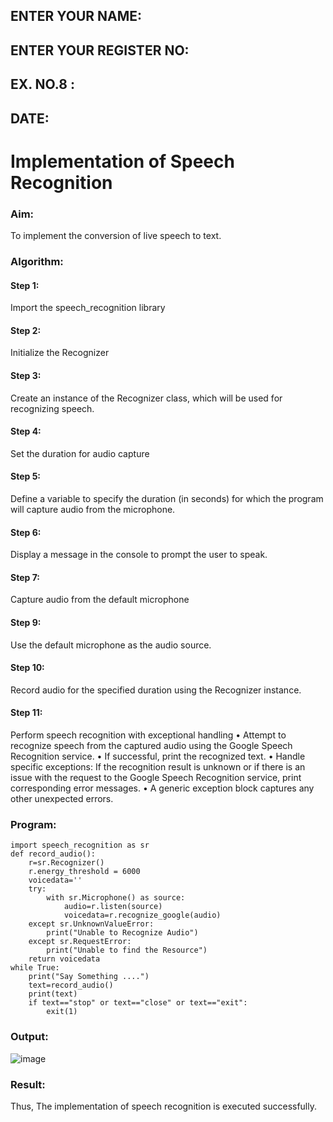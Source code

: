 ## ENTER YOUR NAME:
## ENTER YOUR REGISTER NO: 
## EX. NO.8 :
## DATE:
# Implementation of Speech Recognition
### Aim:
 To implement the conversion of live speech to text.
### Algorithm:
#### Step 1: 
Import the speech_recognition library
#### Step 2: 
Initialize the Recognizer
#### Step 3: 
Create an instance of the Recognizer class, which will be used for recognizing speech.
#### Step 4: 
Set the duration for audio capture
#### Step 5: 
Define a variable to specify the duration (in seconds) for which the program will capture audio from the microphone.
#### Step 6: 
Display a message in the console to prompt the user to speak.
#### Step 7: 
Capture audio from the default microphone
#### Step 9: 
Use the default microphone as the audio source.
#### Step 10: 
Record audio for the specified duration using the Recognizer instance.
#### Step 11: 
Perform speech recognition with exceptional handling
•	Attempt to recognize speech from the captured audio using the Google Speech Recognition service.
•	If successful, print the recognized text.
•	Handle specific exceptions: If the recognition result is unknown or if there is an issue with the request to the Google Speech Recognition service, print corresponding error messages.
•	A generic exception block captures any other unexpected errors.
### Program:
~~~
import speech_recognition as sr
def record_audio():
    r=sr.Recognizer()
    r.energy_threshold = 6000
    voicedata=''
    try:
        with sr.Microphone() as source:
            audio=r.listen(source)
            voicedata=r.recognize_google(audio)            
    except sr.UnknownValueError:
        print("Unable to Recognize Audio")
    except sr.RequestError:
        print("Unable to find the Resource")
    return voicedata
while True:
    print("Say Something ....")
    text=record_audio()
    print(text)
    if text=="stop" or text=="close" or text=="exit":
        exit(1)
~~~
### Output:
![image](https://github.com/21005984/Ex-8--AAI/assets/94748389/d537ce83-0937-4d7b-8cca-df5460341bcc)

### Result:
Thus, The implementation of speech recognition is executed successfully.
